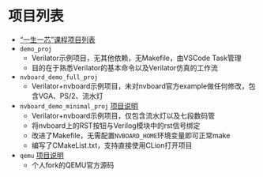 # 项目列表
- [“一生一芯”课程项目列表](ysyx/proj_list.md)
- `demo_proj` 
  - Verilator示例项目，无其他依赖，无Makefile，由VSCode Task管理
  - 目的在于熟悉Verilator的基本命令以及Verilator仿真的工作流
- `nvboard_demo_full_proj` 
  - Verilator+nvboard示例项目，未对nvboard官方example做任何修改，包含VGA、PS/2、流水灯
- `nvboard_demo_minimal_proj` [项目说明](nvboard_demo_minimal_proj/README.md)
  - Verilator+nvboard示例项目，仅包含流水灯以及七段数码管
  - 将nvboard上的RST按钮与Verilog模块中的rst信号绑定
  - 改进了Makefile，无需配置`NVBOARD_HOME`环境变量即可正常make
  - 编写了CMakeList.txt，支持直接使用CLion打开项目
- `qemu` [项目说明](qemu/README.md)
  - 个人fork的QEMU官方源码
  